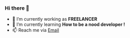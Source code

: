 ### Hi there 👋


- 🔭 I’m currently working as <b>FREELANCER</b>
- 🌱 I’m currently learning   <b>How to be a nood developer !</b>
- 📫 Reach me via <a href='mailto:naythukhant644@gmail.com'>Email</a>


